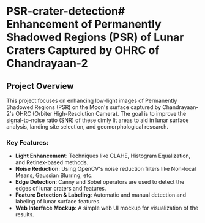 # PSR-crater-detection# Enhancement of Permanently Shadowed Regions (PSR) of Lunar Craters Captured by OHRC of Chandrayaan-2

## Project Overview
This project focuses on enhancing low-light images of Permanently Shadowed Regions (PSR) on the Moon's surface captured by Chandrayaan-2's OHRC (Orbiter High-Resolution Camera). The goal is to improve the signal-to-noise ratio (SNR) of these dimly lit areas to aid in lunar surface analysis, landing site selection, and geomorphological research.

### Key Features:
- **Light Enhancement**: Techniques like CLAHE, Histogram Equalization, and Retinex-based methods.
- **Noise Reduction**: Using OpenCV's noise reduction filters like Non-local Means, Gaussian Blurring, etc.
- **Edge Detection**: Canny and Sobel operators are used to detect the edges of lunar craters and features.
- **Feature Detection & Labeling**: Automatic and manual detection and labeling of lunar surface features.
- **Web Interface Mockup**: A simple web UI mockup for visualization of the results.
  



